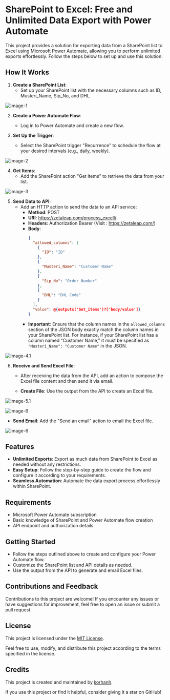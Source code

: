 # SharePoint to Excel: Free and Unlimited Data Export with Power Automate

This project provides a solution for exporting data from a SharePoint list to Excel using Microsoft Power Automate, allowing you to perform unlimited exports effortlessly. Follow the steps below to set up and use this solution:

## How It Works

1. **Create a SharePoint List**:
   - Set up your SharePoint list with the necessary columns such as ID, Musteri_Name, Sip_No, and DHL.
     
![image-1](https://github.com/korhanh/Power-Automate-Excel-Export/blob/main/1.PNG)

2. **Create a Power Automate Flow**:
   - Log in to Power Automate and create a new flow.

3. **Set Up the Trigger**:
   - Select the SharePoint trigger "Recurrence" to schedule the flow at your desired intervals (e.g., daily, weekly).

![image-2](https://github.com/korhanh/Power-Automate-Excel-Export/blob/main/2.PNG)

4. **Get Items**:
   - Add the SharePoint action "Get items" to retrieve the data from your list.

![image-3](https://github.com/korhanh/Power-Automate-Excel-Export/blob/main/3.PNG)


5. **Send Data to API**:
   - Add an HTTP action to send the data to an API service:
     - **Method**: POST
     - **URI**: https://zetaleap.com/process_excell/
     - **Headers**: Authorization Bearer (Visit : https://zetaleap.com/)
     - **Body**:
       ```json
       {
         "allowed_columns": [
           {
             "ID": "ID"
           },
           {
             "Musteri_Name": "Customer Name"
           },
           {
             "Sip_No": "Order Number"
           },
           {
             "DHL": "DHL Code"
           }
         ],
         "value": @{outputs('Get_items')?['body/value']}
       }
       ```
     - **Important**: Ensure that the column names in the `allowed_columns` section of the JSON body exactly match the column names in your SharePoint list. For instance, if your SharePoint list has a column named "Customer Name," it must be specified as `"Musteri_Name": "Customer Name"` in the JSON.

![image-4.1](https://github.com/korhanh/Power-Automate-Excel-Export/blob/main/4.1.PNG)


6. **Receive and Send Excel File**:
   - After receiving the data from the API, add an action to compose the Excel file content and then send it via email.

   - **Create File**: Use the output from the API to create an Excel file.

![image-5.1](https://github.com/korhanh/Power-Automate-Excel-Export/blob/main/5.1.png)

![image-6](https://github.com/korhanh/Power-Automate-Excel-Export/blob/main/6.PNG)

   - **Send Email**: Add the "Send an email" action to email the Excel file.

![image-6](https://github.com/korhanh/Power-Automate-Excel-Export/blob/main/7.PNG)

## Features

- **Unlimited Exports**: Export as much data from SharePoint to Excel as needed without any restrictions.
- **Easy Setup**: Follow the step-by-step guide to create the flow and configure it according to your requirements.
- **Seamless Automation**: Automate the data export process effortlessly within SharePoint.

## Requirements

- Microsoft Power Automate subscription
- Basic knowledge of SharePoint and Power Automate flow creation
- API endpoint and authorization details

## Getting Started

- Follow the steps outlined above to create and configure your Power Automate flow.
- Customize the SharePoint list and API details as needed.
- Use the output from the API to generate and email Excel files.

## Contributions and Feedback

Contributions to this project are welcome! If you encounter any issues or have suggestions for improvement, feel free to open an issue or submit a pull request.

## License

This project is licensed under the [MIT License](https://github.com/korhanh/Power-Automate-Excel-Export/blob/main/LICENSE).

Feel free to use, modify, and distribute this project according to the terms specified in the license.

## Credits

This project is created and maintained by [korhanh]([link_to_your_github_profile](https://github.com/korhanh)).

If you use this project or find it helpful, consider giving it a star on GitHub!

